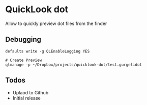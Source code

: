 QuickLook dot
=============

Allow to quickly preview dot files from the finder
   
Debugging
---------

	defaults write -g QLEnableLogging YES
	
	# Create Preview
	qlmanage -p ~/Dropbox/projects/quicklook-dot/test.gurgelidot


Todos
-----

- Uplaod to Github
- Initial release